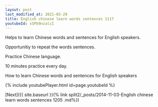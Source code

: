```yaml
---
layout: post
last_modified_at: 2021-03-29
title: English chinese learn words sentences 1117 
youtubeId: xSPb9nzalcI
---
```

 
 
Helps to learn Chinese words and sentences for English speakers.

Opportunitiy to repeat the words sentences. 

Practice Chinese language. 
 
10 minutes practice every day. 
 
How to learn Chinese words and sentences for English speakers 
 
{% include youtubePlayer.html id=page.youtubeId %}
 
 
[Next]({{ site.baseurl }}{% link  split2/_posts/2014-11-03-English chinese learn words sentences 1205 .md%})
 
